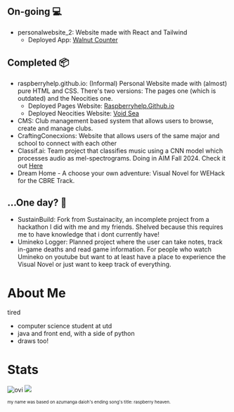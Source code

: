 ## On-going 💻
- personalwebsite_2: Website made with React and Tailwind
    - Deployed App: [Walnut Counter](https://personalwebsite-2.vercel.app/)


## Completed 📦
- raspberryhelp.github.io: (Informal) Personal Website made with (almost) pure HTML and CSS. There's two versions: The pages one (which is outdated) and the Neocities one. 
    - Deployed Pages Website: [Raspberryhelp.Github.io](https://raspberryhelp.github.io/)
    - Deployed Neocities Website: [Void Sea](https://redcamel.neocities.org/)
- CMS: Club management based system that allows users to browse, create and manage clubs.
- CraftingConecxions: Website that allows users of the same major and school to connect with each other
- Classif.ai: Team project that classifies music using a CNN model which processes audio as mel-spectrograms. Doing in AIM Fall 2024. Check it out [Here](https://github.com/ly-sona/music-genre-classification)
- Dream Home - A choose your own adventure: Visual Novel for WEHack for the CBRE Track.

## ...One day? 🤔
- SustainBuild: Fork from Sustainacity, an incomplete project from a hackathon I did with me and my friends. Shelved because this requires me to have knowledge that i dont currently have!
- Umineko Logger: Planned project where the user can take notes, track in-game deaths and read game information. For people who watch Umineko on youtube but want to at least have a place to experience the Visual Novel or just want to keep track of everything. 


# About Me 
tired

- computer science student at utd
- java and front end, with a side of python
- draws too!

# Stats
<img src="https://github-readme-stats.vercel.app/api/top-langs?username=raspberryhelp&show_icons=true&locale=en&layout=compact&theme=chartreuse-dark" alt="ovi" />
<img src="http://estruyf-github.azurewebsites.net/api/VisitorHit?user=raspberryhelp&repo=raspberryhelp&countColorcountColor&countColor=%237B1E7B"/>

<sup><sub> my name was based on azumanga daioh's ending song's title: raspberry heaven. </sub></sup> 
